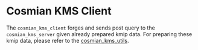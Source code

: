 # Cosmian KMS Client

The `cosmian_kms_client` forges and sends post query to the `cosmian_kms_server` given already prepared kmip data.
For preparing these kmip data, please refer to the [cosmian_kms_utils](http://gitlab.cosmian.com/core/kms/-/tree/main/utils).
